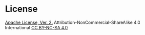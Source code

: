# License

[Apache License, Ver. 2.](http://www.apache.org/licenses/LICENSE-2.0) 
Attribution-NonCommercial-ShareAlike 4.0 International [CC BY-NC-SA 4.0](https://creativecommons.org/licenses/by-nc-sa/4.0/)

